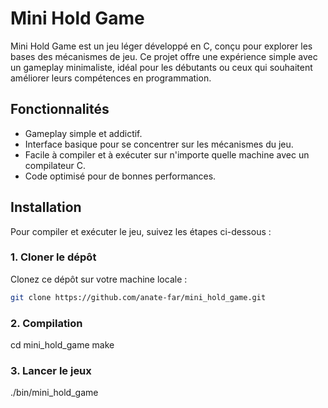 # Mini Hold Game

Mini Hold Game est un jeu léger développé en C, conçu pour explorer les bases des mécanismes de jeu. Ce projet offre une expérience simple avec un gameplay minimaliste, idéal pour les débutants ou ceux qui souhaitent améliorer leurs compétences en programmation.

## Fonctionnalités

- Gameplay simple et addictif.
- Interface basique pour se concentrer sur les mécanismes du jeu.
- Facile à compiler et à exécuter sur n'importe quelle machine avec un compilateur C.
- Code optimisé pour de bonnes performances.

## Installation

Pour compiler et exécuter le jeu, suivez les étapes ci-dessous :

### 1. Cloner le dépôt

Clonez ce dépôt sur votre machine locale :

```bash
git clone https://github.com/anate-far/mini_hold_game.git
```
### 2. Compilation

cd mini_hold_game
make

### 3. Lancer le jeux

./bin/mini_hold_game
